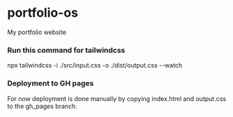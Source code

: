 # portfolio-os
My portfolio website

### Run this command for tailwindcss
npx tailwindcss -i ./src/input.css -o ./dist/output.css --watch

### Deployment to GH pages
For now deployment is done manually by copying index.html and output.css to the gh_pages branch.
